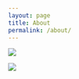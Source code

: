 ```yaml
---
layout: page
title: About
permalink: /about/
---
```


[<img src="https://static.licdn.com/scds/common/u/img/webpromo/btn_myprofile_160x33.png">](https://th.linkedin.com/in/umanusorn)

[<img src="http://stackoverflow.com/users/flair/1025935.png">](https://stackoverflow.com/users/1025935/umitems)

